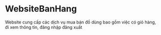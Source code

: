 # WebsiteBanHang
Website cung cấp các dịch vụ mua bán đồ dùng bao gồm việc có giỏ hàng, đi xem thông tin, đăng nhập đăng xuất
